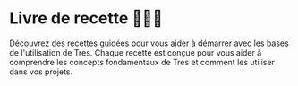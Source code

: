 # Livre de recette 🍳🧑‍🍳

Découvrez des recettes guidées pour vous aider à démarrer avec les bases de l'utilisation de Tres. Chaque recette est conçue pour vous aider à comprendre les concepts fondamentaux de Tres et comment les utiliser dans vos projets.

<Cookbook />